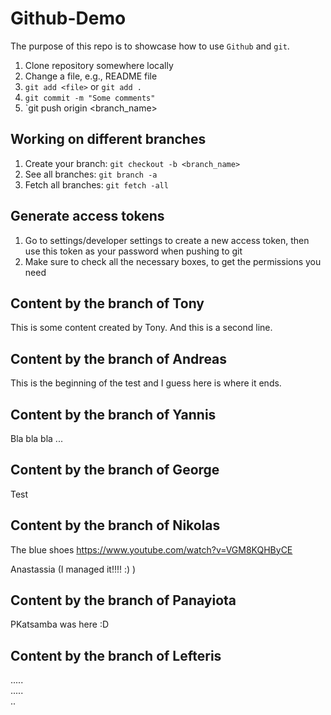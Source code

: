 # Github-Demo

The purpose of this repo is to showcase how to use `Github` and `git`.

1. Clone repository somewhere locally
2. Change a file, e.g., README file
3. `git add <file>` or `git add .`
4. `git commit -m "Some comments"`
5. `git push origin <branch_name>


## Working on different branches
1. Create your branch: `git checkout -b <branch_name>`
2. See all branches: `git branch -a`
3. Fetch all branches: `git fetch -all`


## Generate access tokens
1. Go to settings/developer settings to create a new access token, then use this token as your password when pushing to git
2. Make sure to check all the necessary boxes, to get the permissions you need

## Content by the branch of Tony
This is some content created by Tony.
And this is a second line.

## Content by the branch of Andreas
This is the beginning of the test and I guess here is where it ends.

## Content by the branch of Yannis
Bla bla bla ...

## Content by the branch of George
Test

## Content by the branch of Nikolas
The blue shoes 
https://www.youtube.com/watch?v=VGM8KQHByCE


Anastassia (I managed it!!!! :) ) 


## Content by the branch of Panayiota
PKatsamba was here :D

## Content by the branch of Lefteris
.....  
.....  <br />
..  